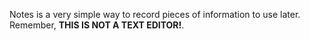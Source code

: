 Notes is a very simple way to record pieces of information to use later. Remember, **THIS IS NOT A TEXT EDITOR!**.